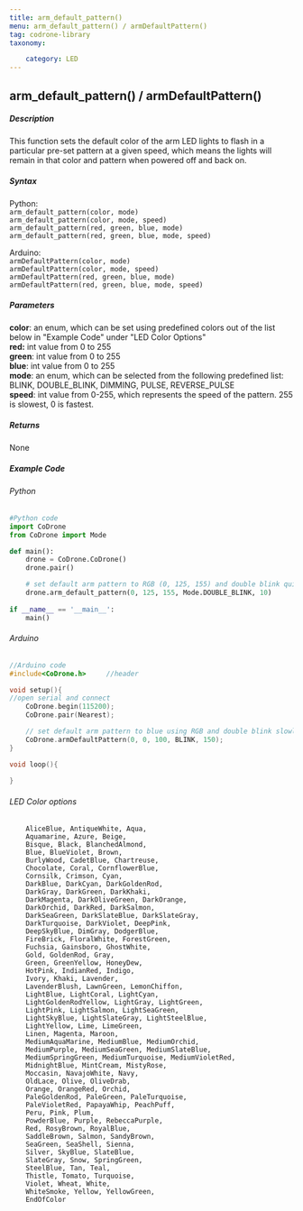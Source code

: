 ```yaml
---
title: arm_default_pattern()
menu: arm_default_pattern() / armDefaultPattern()
tag: codrone-library
taxonomy:

	category: LED
---
```


## arm_default_pattern() / armDefaultPattern()

##### Description

This function sets the default color of the arm LED lights to flash in a particular pre-set pattern at a given speed, which means the lights will remain in that color and pattern when powered off and back on.

##### Syntax
Python:<br />
```arm_default_pattern(color, mode)```<br />
```arm_default_pattern(color, mode, speed)```<br />
```arm_default_pattern(red, green, blue, mode)```<br />
```arm_default_pattern(red, green, blue, mode, speed)```<br />

Arduino:<br />
```armDefaultPattern(color, mode)```<br />
```armDefaultPattern(color, mode, speed)```<br />
```armDefaultPattern(red, green, blue, mode)```<br />
```armDefaultPattern(red, green, blue, mode, speed)```

##### Parameters

**color**: an enum, which can be set using predefined colors out of the list below in "Example Code" under "LED Color Options" <br />
**red:** int value from 0 to 255<br/>
**green**: int value from 0 to 255<br/>
**blue**: int value from 0 to 255<br/>
**mode**: an enum, which can be selected from the following predefined list: BLINK, DOUBLE_BLINK, DIMMING, PULSE, REVERSE_PULSE<br />
**speed**: int value from 0-255, which represents the speed of the pattern. 255 is slowest, 0 is fastest.<br />

##### Returns

None

##### Example Code
###### Python
```python
#Python code
import CoDrone
from CoDrone import Mode

def main():
	drone = CoDrone.CoDrone()
	drone.pair()

    # set default arm pattern to RGB (0, 125, 155) and double blink quickly
	drone.arm_default_pattern(0, 125, 155, Mode.DOUBLE_BLINK, 10)
	
if __name__ == '__main__':
	main()

```
###### Arduino
```c
//Arduino code
#include<CoDrone.h>		//header

void setup(){
//open serial and connect
	CoDrone.begin(115200);
	CoDrone.pair(Nearest);

    // set default arm pattern to blue using RGB and double blink slowly
    CoDrone.armDefaultPattern(0, 0, 100, BLINK, 150);
}

void loop(){
	
}

```
###### LED Color options
```
	AliceBlue, AntiqueWhite, Aqua,
    Aquamarine, Azure, Beige,
    Bisque, Black, BlanchedAlmond,
    Blue, BlueViolet, Brown,
    BurlyWood, CadetBlue, Chartreuse,
    Chocolate, Coral, CornflowerBlue,
    Cornsilk, Crimson, Cyan,
    DarkBlue, DarkCyan, DarkGoldenRod,
    DarkGray, DarkGreen, DarkKhaki,
    DarkMagenta, DarkOliveGreen, DarkOrange,
    DarkOrchid, DarkRed, DarkSalmon,
    DarkSeaGreen, DarkSlateBlue, DarkSlateGray,
    DarkTurquoise, DarkViolet, DeepPink,
    DeepSkyBlue, DimGray, DodgerBlue,
    FireBrick, FloralWhite, ForestGreen,
    Fuchsia, Gainsboro, GhostWhite,
    Gold, GoldenRod, Gray,
    Green, GreenYellow, HoneyDew,
    HotPink, IndianRed, Indigo,
    Ivory, Khaki, Lavender,
    LavenderBlush, LawnGreen, LemonChiffon,
    LightBlue, LightCoral, LightCyan,
    LightGoldenRodYellow, LightGray, LightGreen,
    LightPink, LightSalmon, LightSeaGreen,
    LightSkyBlue, LightSlateGray, LightSteelBlue,
    LightYellow, Lime, LimeGreen,
    Linen, Magenta, Maroon,
    MediumAquaMarine, MediumBlue, MediumOrchid,
    MediumPurple, MediumSeaGreen, MediumSlateBlue,
    MediumSpringGreen, MediumTurquoise, MediumVioletRed,
    MidnightBlue, MintCream, MistyRose,
    Moccasin, NavajoWhite, Navy,
    OldLace, Olive, OliveDrab,
    Orange, OrangeRed, Orchid,
    PaleGoldenRod, PaleGreen, PaleTurquoise,
    PaleVioletRed, PapayaWhip, PeachPuff,
    Peru, Pink, Plum,
    PowderBlue, Purple, RebeccaPurple,
    Red, RosyBrown, RoyalBlue,
    SaddleBrown, Salmon, SandyBrown,
    SeaGreen, SeaShell, Sienna,
    Silver, SkyBlue, SlateBlue,
    SlateGray, Snow, SpringGreen,
    SteelBlue, Tan, Teal,
    Thistle, Tomato, Turquoise,
    Violet, Wheat, White,
    WhiteSmoke, Yellow, YellowGreen,
    EndOfColor
```